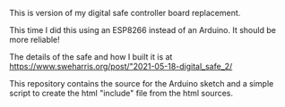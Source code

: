 This is version of my digital safe controller board replacement.

This time I did this using an ESP8266 instead of an Arduino.  It should
be more reliable!

The details of the safe and how I built it is at https://www.sweharris.org/post/"2021-05-18-digital_safe_2/

This repository contains the source for the Arduino sketch and a simple script to create the html "include" file from the html sources.

